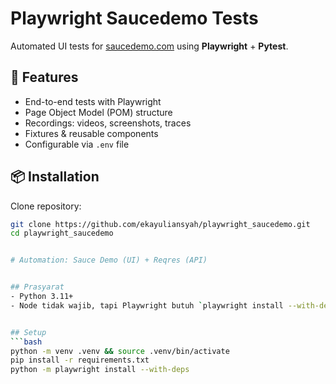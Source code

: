 # Playwright Saucedemo Tests

Automated UI tests for [saucedemo.com](https://www.saucedemo.com) using **Playwright** + **Pytest**.

## 🚀 Features
- End-to-end tests with Playwright
- Page Object Model (POM) structure
- Recordings: videos, screenshots, traces
- Fixtures & reusable components
- Configurable via `.env` file

## 📦 Installation
Clone repository:
```bash
git clone https://github.com/ekayuliansyah/playwright_saucedemo.git
cd playwright_saucedemo


# Automation: Sauce Demo (UI) + Reqres (API)


## Prasyarat
- Python 3.11+
- Node tidak wajib, tapi Playwright butuh `playwright install --with-deps`


## Setup
```bash
python -m venv .venv && source .venv/bin/activate
pip install -r requirements.txt
python -m playwright install --with-deps